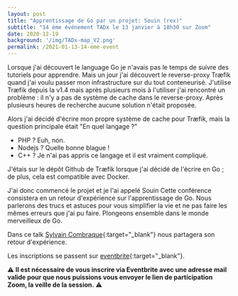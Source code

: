 ```yaml
---
layout: post
title: "Apprentissage de Go par un projet: Souin (rex)"
subtitle: "14 ème événement TADx le 13 janvier à 18h30 sur Zoom"
date: 2020-12-19
background: '/img/TADx-map_V2.png'
permalink: /2021-01-13-14-eme-event
---
```

Lorsque j'ai découvert le language Go je n'avais pas le temps de suivre des tutoriels pour apprendre. Mais un jour j'ai découvert le reverse-proxy Træfik quand j'ai voulu passer mon infrastructure sur du tout conteneurisé. J'utilise Træfik depuis la v1.4 mais après plusieurs mois à l'utiliser j'ai rencontré un problème : il n'y a pas de système de cache dans le reverse-proxy. Après plusieurs heures de recherche aucune solution n'était proposée.

Alors j'ai décidé d'écrire mon propre système de cache pour Træfik, mais la question principale était "En quel langage ?"
 - PHP ? Euh, non.
 - Nodejs ? Quelle bonne blague !
 - C++ ? Je n'ai pas appris ce langage et il est vraiment compliqué.

J'étais sur le dépôt Github de Træfik lorsque j'ai décidé de l'écrire en Go ; de plus, cela est compatible avec Docker.

J'ai donc commencé le projet et je l'ai appelé Souin
Cette conférence consistera en un retour d'expérience sur l'apprentissage de Go. Nous parlerons des trucs et astuces pour vous simplifier la vie et ne pas faire les mêmes erreurs que j'ai pu faire. Plongeons ensemble dans le monde merveilleux de Go.

Dans ce talk [Sylvain Combraque](https://devcv.fr/){:target="_blank"} nous partagera son retour d'expérience.

Les inscriptions se passent sur [eventbrite](https://www.eventbrite.fr/e/billets-apprentissage-de-go-par-un-projet-souin-rex-tadx-135259301211){:target="_blank"}.

⚠️ **Il est nécessaire de vous inscrire via Eventbrite avec une adresse mail valide pour que nous puissions vous envoyer le lien de participation Zoom, la veille de la session.** ⚠️ 
